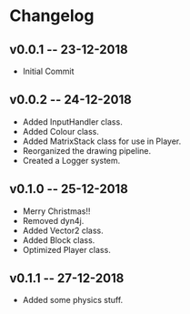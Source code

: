 # Changelog

## v0.0.1 -- 23-12-2018

* Initial Commit

## v0.0.2 -- 24-12-2018

* Added InputHandler class.
* Added Colour class.
* Added MatrixStack class for use in Player.
* Reorganized the drawing pipeline.
* Created a Logger system.

## v0.1.0 -- 25-12-2018

* Merry Christmas!!
* Removed dyn4j.
* Added Vector2 class.
* Added Block class.
* Optimized Player class.

## v0.1.1 -- 27-12-2018

* Added some physics stuff.
